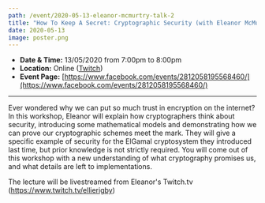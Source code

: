 ```yaml
---
path: /event/2020-05-13-eleanor-mcmurtry-talk-2
title: "How To Keep A Secret: Cryptographic Security (with Eleanor McMurtry)"
date: 2020-05-13
image: poster.png
---
```


- **Date & Time:** 13/05/2020 from 7:00pm to 8:00pm
- **Location:** Online ([Twitch](https://www.twitch.tv/ellierigby))
- **Event Page:** [https://www.facebook.com/events/2812058195568460/](https://www.facebook.com/events/2812058195568460/)

---

Ever wondered why we can put so much trust in encryption on the internet? In this workshop, Eleanor will explain how cryptographers think about security, introducing some mathematical models and demonstrating how we can prove our cryptographic schemes meet the mark. They will give a specific example of security for the ElGamal cryptosystem they introduced last time, but prior knowledge is not strictly required. You will come out of this workshop with a new understanding of what cryptography promises us, and what details are left to implementations.

The lecture will be livestreamed from Eleanor's Twitch.tv (https://www.twitch.tv/ellierigby)
